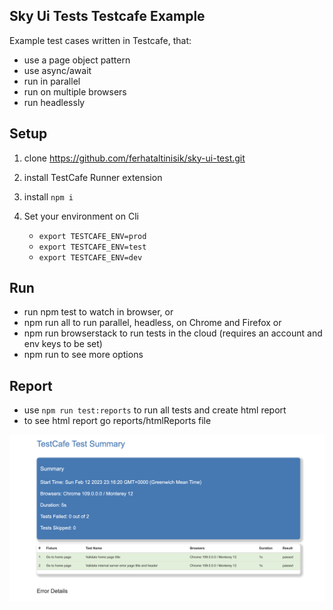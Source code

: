 ## Sky Ui Tests Testcafe Example

Example test cases written in Testcafe, that:

- use a page object pattern
- use async/await
- run in parallel
- run on multiple browsers
- run headlessly


## Setup
1. clone https://github.com/ferhataltinisik/sky-ui-test.git
2. install TestCafe Runner extension
3. install `npm i`
4. Set your environment on Cli

    * `export TESTCAFE_ENV=prod`
    * `export TESTCAFE_ENV=test`  
    * `export TESTCAFE_ENV=dev` 


## Run
* run npm test to watch in browser, or
* npm run all to run parallel, headless, on Chrome and Firefox or
* npm run browserstack to run tests in the cloud (requires an account and env keys to be set)
* npm run to see more options

## Report
* use `npm run test:reports` to run all tests and create html report
* to see html report go reports/htmlReports file

![Alt text](reports/report_screenshot.png "Optional title")